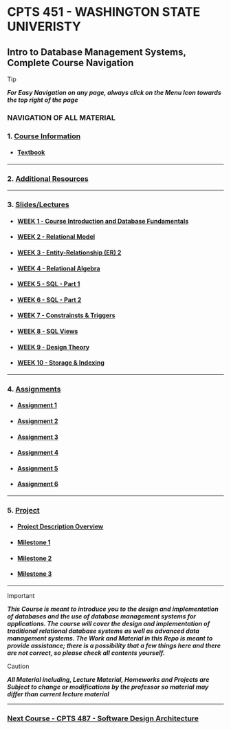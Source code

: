 # CPTS 451 - WASHINGTON STATE UNIVERISTY
## Intro to Database Management Systems, Complete Course Navigation

> [!TIP]
> ***For Easy Navigation on any page, always click on the Menu Icon towards the top right of the page***

### NAVIGATION OF ALL MATERIAL 

### 1. [Course Information](https://github.com/MarkShinozaki/CPTS451-DatabaseSystems/tree/Course-Information)
  - #### [Textbook](https://github.com/MarkShinozaki/CPTS451-DatabaseSystems/tree/Textbook)
--- 
### 2. [Additional Resources](https://github.com/MarkShinozaki/CPTS451-DatabaseSystems/tree/Additional-Resources)
---

### 3. [Slides/Lectures](https://github.com/MarkShinozaki/CPTS451-DatabaseSystems/tree/Slides-Lectures)

- #### [WEEK 1 - Course Introduction and Database Fundamentals](https://github.com/MarkShinozaki/CPTS451-DatabaseSystems/tree/Slides-Lectures/Week%201)

- #### [WEEK 2 - Relational Model](https://github.com/MarkShinozaki/CPTS451-DatabaseSystems/tree/Slides-Lectures/Week%202)

- #### [WEEK 3 - Entity-Relationship (ER) 2 ](https://github.com/MarkShinozaki/CPTS451-DatabaseSystems/tree/Slides-Lectures/Week%203)

- #### [WEEK 4 - Relational Algebra](https://github.com/MarkShinozaki/CPTS451-DatabaseSystems/tree/Slides-Lectures/Week%204)

- #### [WEEK 5 - SQL - Part 1](https://github.com/MarkShinozaki/CPTS451-DatabaseSystems/tree/Slides-Lectures/Week%205)

- #### [WEEK 6 - SQL - Part 2](https://github.com/MarkShinozaki/CPTS451-DatabaseSystems/tree/Slides-Lectures/Week%206)

- #### [WEEK 7 - Constrainsts & Triggers](https://github.com/MarkShinozaki/CPTS451-DatabaseSystems/tree/Slides-Lectures/Week%207)

- #### [WEEK 8 - SQL Views](https://github.com/MarkShinozaki/CPTS451-DatabaseSystems/tree/Slides-Lectures/Week%208)

- #### [WEEK 9 - Design Theory](https://github.com/MarkShinozaki/CPTS451-DatabaseSystems/tree/Slides-Lectures/Week%209)

- #### [WEEK 10 - Storage & Indexing](https://github.com/MarkShinozaki/CPTS451-DatabaseSystems/tree/Slides-Lectures/Week%2010)






---
### 4. [Assignments](https://github.com/MarkShinozaki/CPTS451-DatabaseSystems/tree/Assignments)

- #### [Assignment 1](https://github.com/MarkShinozaki/CPTS451-DatabaseSystems/tree/Assignments/Assignment%201) 
- #### [Assignment 2](https://github.com/MarkShinozaki/CPTS451-DatabaseSystems/tree/Assignments/Assignment%202)
- #### [Assignment 3](https://github.com/MarkShinozaki/CPTS451-DatabaseSystems/tree/Assignments/Assignment%203)
- #### [Assignment 4](https://github.com/MarkShinozaki/CPTS451-DatabaseSystems/tree/Assignments/Assignment%204)
- #### [Assignment 5](https://github.com/MarkShinozaki/CPTS451-DatabaseSystems/tree/Assignments/Assignment%205)
- #### [Assignment 6](https://github.com/MarkShinozaki/CPTS451-DatabaseSystems/tree/Assignments/Assignment%206)

---
### 5. [Project](https://github.com/MarkShinozaki/CPTS451-DatabaseSystems/tree/Project)

- #### [Project Description Overview](https://github.com/MarkShinozaki/CPTS451-DatabaseSystems/tree/Project/Project%20Description)
- #### [Milestone 1](https://github.com/MarkShinozaki/CPTS451-DatabaseSystems/tree/Project/Project%20Milestone%201)
- #### [Milestone 2](https://github.com/MarkShinozaki/CPTS451-DatabaseSystems/tree/Project/Project%20Milestone%202)
- #### [Milestone 3](https://github.com/MarkShinozaki/CPTS451-DatabaseSystems/tree/Project/Project%20Milestone%203)





---
> [!IMPORTANT]
> ***This Course is meant to introduce you to the design and implementation of databases and the use of database management systems for applications. The course will cover the design and implementation of traditional relational database systems as well as advanced data management systems. The Work and Material in this Repo is meant to provide assistance; there is a possibility that a few things here and there are not correct, so please check all contents yourself.***


> [!CAUTION]
> ***All Material including, Lecture Material, Homeworks and Projects are Subject to change or modifications by the professor so material may differ than current lecture material***

---

### [Next Course - CPTS 487 - Software Design Architecture ](https://github.com/MarkShinozaki/CPTS487-SoftwareDesign-Architecture)
